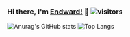 ### Hi there, I'm [Endward!](https://www.cnblogs.com/yrz1994) 👋 ![visitors](https://visitor-badge.glitch.me/badge?page_id=yrz1994)
![Anurag's GitHub stats](https://github-readme-stats.vercel.app/api?username=yrz1994&show_icons=true&count_private=true&bg_color=10,fc62e8,62dcfc&title_color=fff&text_color=fff)
![Top Langs](https://github-readme-stats.vercel.app/api/top-langs/?username=yrz1994&layout=compact&langs_count=8)

